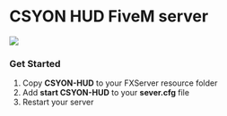 # CSYON HUD FiveM server

![](https://cdn.discordapp.com/attachments/834924184223481876/984662664791871488/unknown.png)

### Get Started
1) Copy **CSYON-HUD** to your FXServer resource folder
2) Add **start CSYON-HUD** to your **sever.cfg** file
3) Restart your server
